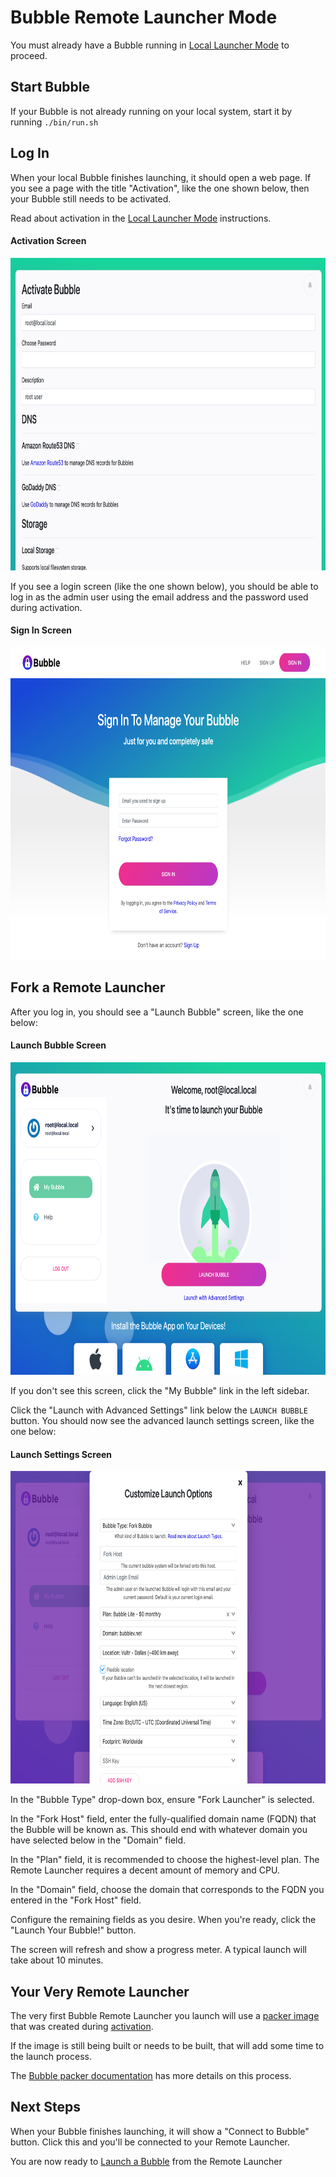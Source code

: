 Bubble Remote Launcher Mode
===========================
You must already have a Bubble running in [Local Launcher Mode](local-launcher.md) to proceed.

## Start Bubble
If your Bubble is not already running on your local system, start it by running `./bin/run.sh`

## Log In
When your local Bubble finishes launching, it should open a web page. If you see a page with the title "Activation",
like the one shown below, then your Bubble still needs to be activated.

Read about activation in the [Local Launcher Mode](local-launcher.md) instructions.

#### Activation Screen
  <a href="img/activation.png"><img src="img/activation.png" alt="screenshot of Activation page" height="500"/></a>

If you see a login screen (like the one shown below), you should be able to log in as the admin user using the email
address and the password used during activation.

#### Sign In Screen
  <a href="img/sign_in.png"><img src="img/sign_in.png" alt="screenshot of Sign In page" height="500"/></a>

## Fork a Remote Launcher
After you log in, you should see a "Launch Bubble" screen, like the one below:

#### Launch Bubble Screen
  <a href="img/launch_bubble.png"><img src="img/launch_bubble.png" alt="screenshot of Launch Bubble page" height="500"/></a>

If you don't see this screen, click the "My Bubble" link in the left sidebar.

Click the "Launch with Advanced Settings" link below the `LAUNCH BUBBLE` button.
You should now see the advanced launch settings screen, like the one below:

#### Launch Settings Screen
   <a href="img/launch_settings.png"><img src="img/launch_settings.png" alt="screenshot of Launch Settings" height="500"/></a>

In the "Bubble Type" drop-down box, ensure "Fork Launcher" is selected.

In the "Fork Host" field, enter the fully-qualified domain name (FQDN) that the Bubble will be known as.
This should end with whatever domain you have selected below in the "Domain" field.

In the "Plan" field, it is recommended to choose the highest-level plan. The Remote Launcher requires a decent amount
of memory and CPU.

In the "Domain" field, choose the domain that corresponds to the FQDN you entered in the "Fork Host" field.

Configure the remaining fields as you desire. When you're ready, click the "Launch Your Bubble!" button.

The screen will refresh and show a progress meter. A typical launch will take about 10 minutes.

## Your Very Remote Launcher
The very first Bubble Remote Launcher you launch will use a [packer image](packer.md) that was created
during [activation](activation.md).

If the image is still being built or needs to be built, that will add some time to the launch process.

The [Bubble packer documentation](packer.md) has more details on this process. 

## Next Steps
When your Bubble finishes launching, it will show a "Connect to Bubble" button. Click this and you'll be connected
to your Remote Launcher.

You are now ready to [Launch a Bubble](launch-node.md) from the Remote Launcher
